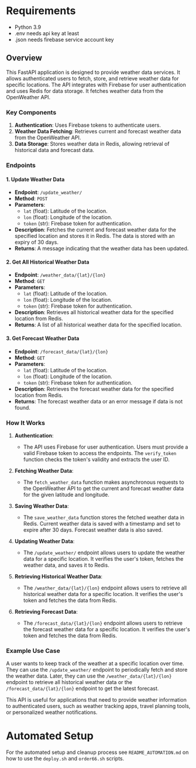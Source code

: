 # Requirements

* Python 3.9
* .env needs api key at least
* .json needs firebase service account key

## Overview
This FastAPI application is designed to provide weather data services. It allows authenticated users to fetch, store, and retrieve weather data for specific locations. The API integrates with Firebase for user authentication and uses Redis for data storage. It fetches weather data from the OpenWeather API.

### Key Components

1. **Authentication**: Uses Firebase tokens to authenticate users.
2. **Weather Data Fetching**: Retrieves current and forecast weather data from the OpenWeather API.
3. **Data Storage**: Stores weather data in Redis, allowing retrieval of historical data and forecast data.

### Endpoints

#### 1. **Update Weather Data**
- **Endpoint**: `/update_weather/`
- **Method**: `POST`
- **Parameters**:
  - `lat` (float): Latitude of the location.
  - `lon` (float): Longitude of the location.
  - `token` (str): Firebase token for authentication.
- **Description**: Fetches the current and forecast weather data for the specified location and stores it in Redis. The data is stored with an expiry of 30 days.
- **Returns**: A message indicating that the weather data has been updated.

#### 2. **Get All Historical Weather Data**
- **Endpoint**: `/weather_data/{lat}/{lon}`
- **Method**: `GET`
- **Parameters**:
  - `lat` (float): Latitude of the location.
  - `lon` (float): Longitude of the location.
  - `token` (str): Firebase token for authentication.
- **Description**: Retrieves all historical weather data for the specified location from Redis.
- **Returns**: A list of all historical weather data for the specified location.

#### 3. **Get Forecast Weather Data**
- **Endpoint**: `/forecast_data/{lat}/{lon}`
- **Method**: `GET`
- **Parameters**:
  - `lat` (float): Latitude of the location.
  - `lon` (float): Longitude of the location.
  - `token` (str): Firebase token for authentication.
- **Description**: Retrieves the forecast weather data for the specified location from Redis.
- **Returns**: The forecast weather data or an error message if data is not found.

### How It Works

1. **Authentication**: 
   - The API uses Firebase for user authentication. Users must provide a valid Firebase token to access the endpoints. The `verify_token` function checks the token's validity and extracts the user ID.

2. **Fetching Weather Data**:
   - The `fetch_weather_data` function makes asynchronous requests to the OpenWeather API to get the current and forecast weather data for the given latitude and longitude.

3. **Saving Weather Data**:
   - The `save_weather_data` function stores the fetched weather data in Redis. Current weather data is saved with a timestamp and set to expire after 30 days. Forecast weather data is also saved.

4. **Updating Weather Data**:
   - The `/update_weather/` endpoint allows users to update the weather data for a specific location. It verifies the user's token, fetches the weather data, and saves it to Redis.

5. **Retrieving Historical Weather Data**:
   - The `/weather_data/{lat}/{lon}` endpoint allows users to retrieve all historical weather data for a specific location. It verifies the user's token and fetches the data from Redis.

6. **Retrieving Forecast Data**:
   - The `/forecast_data/{lat}/{lon}` endpoint allows users to retrieve the forecast weather data for a specific location. It verifies the user's token and fetches the data from Redis.

### Example Use Case

A user wants to keep track of the weather at a specific location over time. They can use the `/update_weather/` endpoint to periodically fetch and store the weather data. Later, they can use the `/weather_data/{lat}/{lon}` endpoint to retrieve all historical weather data or the `/forecast_data/{lat}/{lon}` endpoint to get the latest forecast.

This API is useful for applications that need to provide weather information to authenticated users, such as weather tracking apps, travel planning tools, or personalized weather notifications.

# Automated Setup
For the automated setup and cleanup process see `README_AUTOMATION.md` on how to use the `deploy.sh` and `order66.sh` scripts.